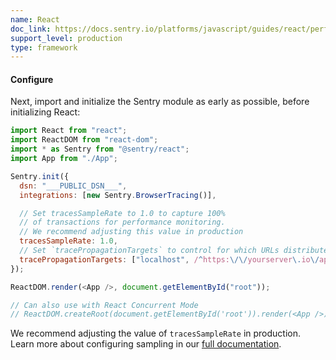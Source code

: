 ```yaml
---
name: React
doc_link: https://docs.sentry.io/platforms/javascript/guides/react/performance/
support_level: production
type: framework
---
```


#### Configure

Next, import and initialize the Sentry module as early as possible, before initializing React:

```javascript
import React from "react";
import ReactDOM from "react-dom";
import * as Sentry from "@sentry/react";
import App from "./App";

Sentry.init({
  dsn: "___PUBLIC_DSN___",
  integrations: [new Sentry.BrowserTracing()],

  // Set tracesSampleRate to 1.0 to capture 100%
  // of transactions for performance monitoring.
  // We recommend adjusting this value in production
  tracesSampleRate: 1.0,
  // Set `tracePropagationTargets` to control for which URLs distributed tracing should be enabled
  tracePropagationTargets: ["localhost", /^https:\/\/yourserver\.io\/api/],
});

ReactDOM.render(<App />, document.getElementById("root"));

// Can also use with React Concurrent Mode
// ReactDOM.createRoot(document.getElementById('root')).render(<App />);
```

We recommend adjusting the value of `tracesSampleRate` in production. Learn more about configuring sampling in our [full documentation](/platforms/javascript/guides/react/configuration/sampling/).
